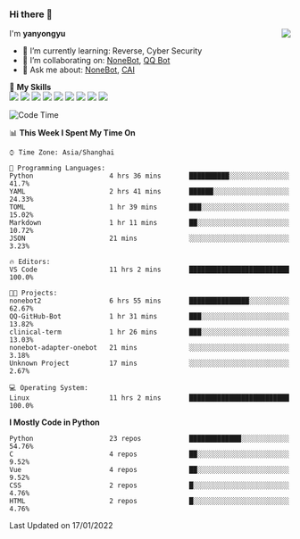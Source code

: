### Hi there 👋

<a href="#">
  <img align="right" src="https://github-readme-stats.vercel.app/api?username=yanyongyu&count_private=true&show_icons=true&bg_color=15,f2f7fd,E0EAFC" />
</a>

I'm **yanyongyu**

- 🌱 I’m currently learning: Reverse, Cyber Security
- 👯 I’m collaborating on: [NoneBot](https://github.com/nonebot), [QQ Bot](https://github.com/Mrs4s/go-cqhttp)
- 💬 Ask me about: [NoneBot](https://github.com/nonebot), [CAI](https://github.com/cscs181/CAI)

🌟 **My Skills**  
![](https://img.shields.io/badge/-Python-3e74a2?style=flat-square&logo=Python&logoColor=fff)
![](https://img.shields.io/badge/-Node.js-339933?style=flat-square&logo=Node.js&logoColor=fff)
![](https://img.shields.io/badge/-Vue-4fc08d?style=flat-square&logo=Vue.js&logoColor=fff)
![](https://img.shields.io/badge/-React-2d98ce?style=flat-square&logo=React&logoColor=fff)
![](https://img.shields.io/badge/-Docker-2496ED?style=flat-square&logo=Docker&logoColor=fff)
![](https://img.shields.io/badge/-Linux-000000?style=flat-square&logo=Linux&logoColor=fff)
![](https://img.shields.io/badge/-MySQL-4479A1?style=flat-square&logo=MySQL&logoColor=fff)
![](https://img.shields.io/badge/-Redis-DC382D?style=flat-square&logo=Redis&logoColor=fff)
![](https://img.shields.io/badge/-MongoDB-47A248?style=flat-square&logo=MongoDB&logoColor=fff)

<!--START_SECTION:waka-->
![Code Time](http://img.shields.io/badge/Code%20Time-2%2C027%20hrs%2055%20mins-blue)

📊 **This Week I Spent My Time On** 

```text
⌚︎ Time Zone: Asia/Shanghai

💬 Programming Languages: 
Python                   4 hrs 36 mins       ██████████░░░░░░░░░░░░░░░   41.7% 
YAML                     2 hrs 41 mins       ██████░░░░░░░░░░░░░░░░░░░   24.33% 
TOML                     1 hr 39 mins        ███░░░░░░░░░░░░░░░░░░░░░░   15.02% 
Markdown                 1 hr 11 mins        ██░░░░░░░░░░░░░░░░░░░░░░░   10.72% 
JSON                     21 mins             ░░░░░░░░░░░░░░░░░░░░░░░░░   3.23%

🔥 Editors: 
VS Code                  11 hrs 2 mins       █████████████████████████   100.0%

🐱‍💻 Projects: 
nonebot2                 6 hrs 55 mins       ███████████████░░░░░░░░░░   62.67% 
QQ-GitHub-Bot            1 hr 31 mins        ███░░░░░░░░░░░░░░░░░░░░░░   13.82% 
clinical-term            1 hr 26 mins        ███░░░░░░░░░░░░░░░░░░░░░░   13.03% 
nonebot-adapter-onebot   21 mins             ░░░░░░░░░░░░░░░░░░░░░░░░░   3.18% 
Unknown Project          17 mins             ░░░░░░░░░░░░░░░░░░░░░░░░░   2.67%

💻 Operating System: 
Linux                    11 hrs 2 mins       █████████████████████████   100.0%

```

**I Mostly Code in Python** 

```text
Python                   23 repos            █████████████░░░░░░░░░░░░   54.76% 
C                        4 repos             ██░░░░░░░░░░░░░░░░░░░░░░░   9.52% 
Vue                      4 repos             ██░░░░░░░░░░░░░░░░░░░░░░░   9.52% 
CSS                      2 repos             █░░░░░░░░░░░░░░░░░░░░░░░░   4.76% 
HTML                     2 repos             █░░░░░░░░░░░░░░░░░░░░░░░░   4.76%

```



 Last Updated on 17/01/2022
<!--END_SECTION:waka-->
